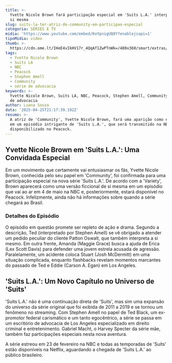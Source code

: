 ```yaml
---
title: >-
  Yvette Nicole Brown fará participação especial em 'Suits L.A.' interpretando a
  si mesma
slug: suits-la-ter-atriz-de-community-em-participao-especial
categoria: SÉRIES E TV
midia: 'https://www.youtube.com/embed/KoYpnigUQ8Y?enablejsapi=1'
tipoMidia: video
thumb: >-
  https://cdn.ome.lt/IHeE4vIkHV17r_4QqAf1ZwPTnWk=/480x360/smart/extras/conteudos/Design_sem_nome_-_2025-04-25T180639.676.png
tags:
  - Yvette Nicole Brown
  - Suits LA
  - NBC
  - Peacock
  - Stephen Amell
  - Community
  - série de advocacia
keywords: >-
  Yvette Nicole Brown, Suits LA, NBC, Peacock, Stephen Amell, Community, série
  de advocacia
author: Luana Souza
data: '2025-04-25T21:17:39.192Z'
resumo: >-
  A atriz de 'Community', Yvette Nicole Brown, fará uma aparição como ela mesma
  em um episódio intrigante de 'Suits L.A.', que será transmitido na NBC e
  disponibilizado no Peacock.
---
```


## Yvette Nicole Brown em 'Suits L.A.': Uma Convidada Especial

Em um movimento que certamente vai entusiasmar os fãs, Yvette Nicole Brown, conhecida pelo seu papel em 'Community', foi confirmada para uma participação especial na nova série 'Suits L.A.'. De acordo com a 'Variety', Brown aparecerá como uma versão ficcional de si mesma em um episódio que vai ao ar em 4 de maio na NBC e, posteriormente, estará disponível no Peacock. Infelizmente, ainda não há informações sobre quando a série chegará ao Brasil.

### Detalhes do Episódio

O episódio em questão promete ser repleto de ação e drama. Segundo a descrição, Ted (interpretado por Stephen Amell) se vê obrigado a atender um pedido peculiar do cliente Patton Oswalt, que também interpreta a si mesmo. Em outra frente, Amanda (Maggie Grace) busca a ajuda de Erica (Lex Scott Davis) para defender uma jovem estrela acusada de agressão. Paralelamente, um acidente coloca Stuart (Josh McDermitt) em uma situação complicada, enquanto flashbacks revelam momentos marcantes do passado de Ted e Eddie (Carson A. Egan) em Los Angeles.

## 'Suits L.A.': Um Novo Capítulo no Universo de 'Suits'

'Suits L.A.' não é uma continuação direta de 'Suits', mas sim uma expansão do universo da série original que foi exibida de 2011 a 2019 e se tornou um fenômeno no streaming. Com Stephen Amell no papel de Ted Black, um ex-promotor federal carismático e um tanto egocêntrico, a série se passa em um escritório de advocacia de Los Angeles especializado em direito criminal e entretenimento. Gabriel Macht, o Harvey Specter da série mãe, também faz participações especiais nesta nova aventura.

A série estreou em 23 de fevereiro na NBC e todas as temporadas de 'Suits' estão disponíveis na Netflix, aguardando a chegada de 'Suits L.A.' ao público brasileiro.

